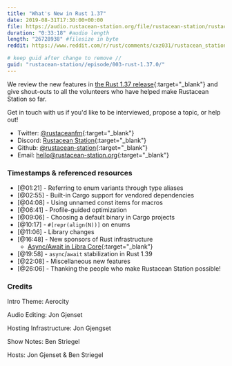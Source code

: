 ```yaml
---
title: "What's New in Rust 1.37"
date: 2019-08-31T17:30:00+00:00
file: https://audio.rustacean-station.org/file/rustacean-station/rustacean-station-e003-rust-1.37.0.mp3
duration: "0:33:18" #audio length
length: "26728938" #filesize in byte
reddit: https://www.reddit.com/r/rust/comments/cxz031/rustacean_station_podcast_episode_on_rust_1370/

# keep guid after change to remove //
guid: "rustacean-station//episode/003-rust-1.37.0/"
---
```


We review the new features in [the Rust 1.37 release](https://blog.rust-lang.org/2019/08/15/Rust-1.37.0.html){:target="_blank"} and give shout-outs to all the volunteers who have helped make Rustacean Station so far.

Get in touch with us if you'd like to be interviewed, propose a topic, or help out!

 - Twitter: [@rustaceanfm](https://twitter.com/rustaceanfm){:target="_blank"}
 - Discord: [Rustacean Station](https://discord.gg/cHc3Gyc){:target="_blank"}
 - Github: [@rustacean-station](https://github.com/rustacean-station/){:target="_blank"}
 - Email: [hello@rustacean-station.org](mailto:hello@rustacean-station.org){:target="_blank"}

### Timestamps & referenced resources

* [@01:21] - Referring to enum variants through type aliases
* [@02:55] - Built-in Cargo support for vendored dependencies
* [@04:08] - Using unnamed const items for macros
* [@06:41] - Profile-guided optimization
* [@09:06] - Choosing a default binary in Cargo projects
* [@10:17] - `#[repr(align(N))]` on enums
* [@11:06] - Library changes
* [@16:48] - New sponsors of Rust infrastructure
  * [Async/Await in Libra Core](https://community.libra.org/t/async-await-in-libra-core/1566){:target="_blank"}
* [@19:58] - `async`/`await` stabilization in Rust 1.39
* [@22:08] - Miscellaneous new features
* [@26:06] - Thanking the people who make Rustacean Station possible!

### Credits

Intro Theme: Aerocity

Audio Editing: Jon Gjenset

Hosting Infrastructure: Jon Gjengset

Show Notes: Ben Striegel

Hosts: Jon Gjenset & Ben Striegel
